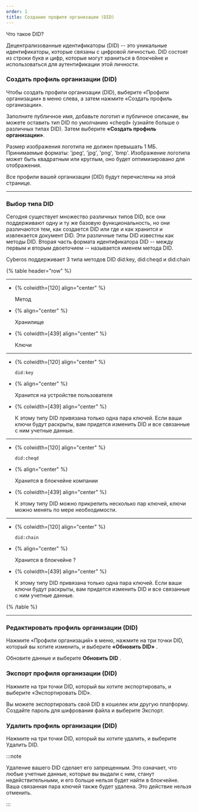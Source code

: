 ```yaml
---
order: 1
title: Создание профиля организации (DID)
---
```


Что такое DID?

Децентрализованные идентификаторы (DID) -- это уникальные идентификаторы, которые связаны с цифровой личностью. DID состоят из строки букв и цифр, которые могут храниться в блокчейне и использоваться для аутентификации этой личности.

### **Создать профиль организации (DID)**

Чтобы создать профили организации (DID), выберите «Профили организации» в меню слева, а затем нажмите «Создать профиль организации».

Заполните публичное имя, добавьте логотип и публичное описание, вы можете оставить тип DID по умолчанию «cheqd» (узнайте больше о различных типах DID). Затем выберите **«Создать профиль организации»**.

Размер изображения логотипа не должен превышать 1 МБ. Принимаемые форматы: 'jpeg', 'jpg', 'png', 'bmp'. Изображение логотипа может быть квадратным или круглым, оно будет оптимизировано для отображения.

Все профили вашей организации (DID) будут перечислены на этой странице.

---

### **Выбор типа DID**

Сегодня существует множество различных типов DID, все они поддерживают одну и ту же базовую функциональность, но они различаются тем, как создается DID или где и как хранится и извлекается документ DID. Эти различные типы DID известны как методы DID. Вторая часть формата идентификатора DID -- между первым и вторым двоеточием -- называется именем метода DID.

Cyberos поддерживает 3 типа методов DID did:key, did:cheqd и did:chain

{% table header="row" %}

---

*  {% colwidth=[120] align="center" %}

   Метод

*  {% align="center" %}

   Хранилище

*  {% colwidth=[439] align="center" %}

   Ключи

---

*  {% colwidth=[120] align="center" %}

   `did:key`

*  {% align="center" %}

   Хранится на устройстве пользователя

*  {% colwidth=[439] align="center" %}

   К этому типу DID привязана только одна пара ключей. Если ваши ключи будут раскрыты, вам придется изменить DID и все связанные с ним учетные данные.

---

*  {% colwidth=[120] align="center" %}

   `did:cheqd`

*  {% align="center" %}

   Хранится в блокчейне компании

*  {% colwidth=[439] align="center" %}

   К этому типу DID можно прикрепить несколько пар ключей, ключи можно менять по мере необходимости.

---

*  {% colwidth=[120] align="center" %}

   `did:chain`

*  {% align="center" %}

   Хранится в блокчейне ?

*  {% colwidth=[439] align="center" %}

   К этому типу DID привязана только одна пара ключей. Если ваши ключи будут раскрыты, вам придется изменить DID и все связанные с ним учетные данные.

{% /table %}



---

### **Редактировать профиль организации (DID)**

Нажмите «Профили организаций» в меню, нажмите на три точки DID, который вы хотите изменить, и выберите **«Обновить DID»** .

Обновите данные и выберите **Обновить DID** .

### **Экспорт профиля организации (DID)**

Нажмите на три точки DID, который вы хотите экспортировать, и выберите «Экспортировать DID».

Вы можете экспортировать свой DID в кошелек или другую платформу. Создайте пароль для шифрования файла и выберите Экспорт.

### **Удалить профиль организации (DID)**

Нажмите на три точки DID, который вы хотите удалить, и выберите Удалить DID.

:::note 

Удаление вашего DID сделает его запрещенным. Это означает, что любые учетные данные, которые вы выдали с ним, станут недействительными, и его больше нельзя будет найти в блокчейне. Ваша связанная пара ключей также будет удалена. Это действие нельзя отменить.

:::


